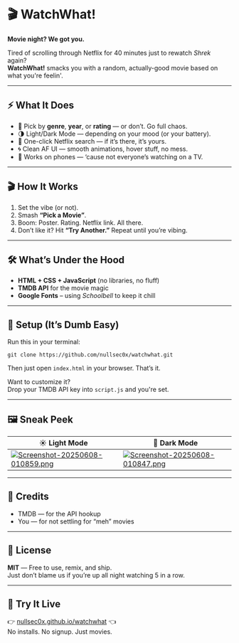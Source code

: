 # 🎬 WatchWhat!

**Movie night? We got you.**

Tired of scrolling through Netflix for 40 minutes just to rewatch *Shrek* again?  
**WatchWhat!** smacks you with a random, actually-good movie based on what you're feelin'.

---

## ⚡ What It Does

- 🎯 Pick by **genre**, **year**, or **rating** — or don’t. Go full chaos.  
- 🌗 Light/Dark Mode — depending on your mood (or your battery).  
- 🔎 One-click Netflix search — if it’s there, it’s yours.  
- 🌀 Clean AF UI — smooth animations, hover stuff, no mess.  
- 📱 Works on phones — ‘cause not everyone’s watching on a TV.

---

## 🎬 How It Works

1. Set the vibe (or not).  
2. Smash **“Pick a Movie”**.  
3. Boom: Poster. Rating. Netflix link. All there.  
4. Don’t like it? Hit **“Try Another.”** Repeat until you’re vibing.

---

## 🛠️ What’s Under the Hood

- **HTML + CSS + JavaScript** (no libraries, no fluff)  
- **TMDB API** for the movie magic  
- **Google Fonts** – using *Schoolbell* to keep it chill

---

## 🚀 Setup (It’s Dumb Easy)

Run this in your terminal:

`git clone https://github.com/nullsec0x/watchwhat.git`

Then just open `index.html` in your browser. That’s it.

Want to customize it?  
Drop your TMDB API key into `script.js` and you're set.

---

## 🖼️ Sneak Peek

| ☀️ Light Mode | 🌚 Dark Mode |
|---------------|--------------|
|[![Screenshot-20250608-010859.png](https://i.postimg.cc/G38fkW4R/Screenshot-20250608-010859.png)](https://postimg.cc/Dmh5hYQp) | [![Screenshot-20250608-010847.png](https://i.postimg.cc/MTc9mBK5/Screenshot-20250608-010847.png)](https://postimg.cc/WFvm2hZq) |

---

## 🙌 Credits

- TMDB — for the API hookup  
- You — for not settling for “meh” movies

---

## 📄 License

**MIT** — Free to use, remix, and ship.  
Just don’t blame us if you’re up all night watching 5 in a row.

---

## 🎯 Try It Live

👉 [nullsec0x.github.io/watchwhat](https://nullsec0x.github.io/watchwhat) 👈  
No installs. No signup. Just movies.
